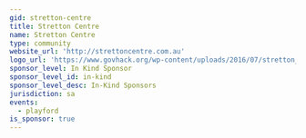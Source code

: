 ```yaml
---
gid: stretton-centre
title: Stretton Centre
name: Stretton Centre
type: community
website_url: 'http://strettoncentre.com.au'
logo_url: 'https://www.govhack.org/wp-content/uploads/2016/07/stretton_centre.png'
sponsor_level: In Kind Sponsor
sponsor_level_id: in-kind
sponsor_level_desc: In-Kind Sponsors
jurisdiction: sa
events:
  - playford
is_sponsor: true
---
```

